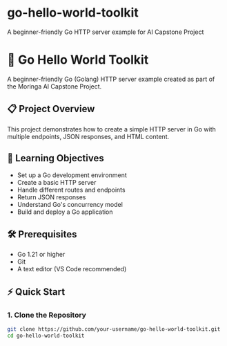 # go-hello-world-toolkit
A beginner-friendly Go HTTP server example for AI Capstone Project
# 🚀 Go Hello World Toolkit

A beginner-friendly Go (Golang) HTTP server example created as part of the Moringa AI Capstone Project.

## 📋 Project Overview

This project demonstrates how to create a simple HTTP server in Go with multiple endpoints, JSON responses, and HTML content.

## 🎯 Learning Objectives

- Set up a Go development environment
- Create a basic HTTP server
- Handle different routes and endpoints
- Return JSON responses
- Understand Go's concurrency model
- Build and deploy a Go application

## 🛠️ Prerequisites

- Go 1.21 or higher
- Git
- A text editor (VS Code recommended)

## ⚡ Quick Start

### 1. Clone the Repository
```bash
git clone https://github.com/your-username/go-hello-world-toolkit.git
cd go-hello-world-toolkit

